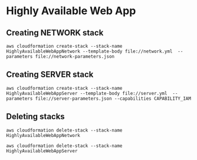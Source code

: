 # Highly Available Web App

## Creating NETWORK stack
```terminal
aws cloudformation create-stack --stack-name HighlyAvailableWebAppNetwork --template-body file://network.yml  --parameters file://network-parameters.json 
```

## Creating SERVER stack
```terminal
aws cloudformation create-stack --stack-name HighlyAvailableWebAppServer --template-body file://server.yml  --parameters file://server-parameters.json --capabilities CAPABILITY_IAM
```

## Deleting stacks
```terminal
aws cloudformation delete-stack --stack-name HighlyAvailableWebAppNetwork

aws cloudformation delete-stack --stack-name HighlyAvailableWebAppServer
```
